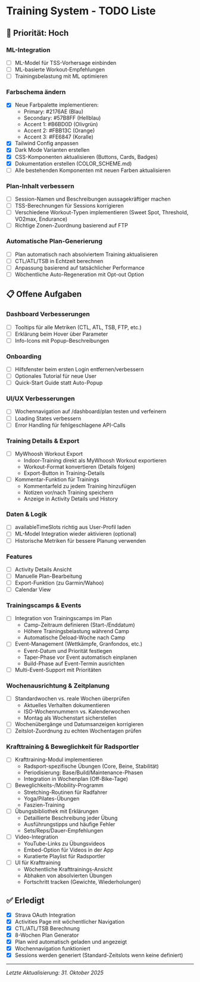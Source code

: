 # Training System - TODO Liste

## 🚀 Priorität: Hoch

### ML-Integration
- [ ] ML-Model für TSS-Vorhersage einbinden
- [ ] ML-basierte Workout-Empfehlungen
- [ ] Trainingsbelastung mit ML optimieren

### Farbschema ändern
- [x] Neue Farbpalette implementieren:
  - Primary: #2176AE (Blau)
  - Secondary: #57B8FF (Hellblau)
  - Accent 1: #B6BD0D (Olivgrün)
  - Accent 2: #FBB13C (Orange)
  - Accent 3: #FE6847 (Koralle)
- [x] Tailwind Config anpassen
- [x] Dark Mode Varianten erstellen
- [x] CSS-Komponenten aktualisieren (Buttons, Cards, Badges)
- [x] Dokumentation erstellen (COLOR_SCHEME.md)
- [ ] Alle bestehenden Komponenten mit neuen Farben aktualisieren

### Plan-Inhalt verbessern
- [ ] Session-Namen und Beschreibungen aussagekräftiger machen
- [ ] TSS-Berechnungen für Sessions korrigieren
- [ ] Verschiedene Workout-Typen implementieren (Sweet Spot, Threshold, VO2max, Endurance)
- [ ] Richtige Zonen-Zuordnung basierend auf FTP

### Automatische Plan-Generierung
- [ ] Plan automatisch nach absolviertem Training aktualisieren
- [ ] CTL/ATL/TSB in Echtzeit berechnen
- [ ] Anpassung basierend auf tatsächlicher Performance
- [ ] Wöchentliche Auto-Regeneration mit Opt-out Option

## 📋 Offene Aufgaben

### Dashboard Verbesserungen
- [ ] Tooltips für alle Metriken (CTL, ATL, TSB, FTP, etc.)
- [ ] Erklärung beim Hover über Parameter
- [ ] Info-Icons mit Popup-Beschreibungen

### Onboarding
- [ ] Hilfsfenster beim ersten Login entfernen/verbessern
- [ ] Optionales Tutorial für neue User
- [ ] Quick-Start Guide statt Auto-Popup

### UI/UX Verbesserungen
- [ ] Wochennavigation auf /dashboard/plan testen und verfeinern
- [ ] Loading States verbessern
- [ ] Error Handling für fehlgeschlagene API-Calls

### Training Details & Export
- [ ] MyWhoosh Workout Export
  - Indoor-Training direkt als MyWhoosh Workout exportieren
  - Workout-Format konvertieren (Details folgen)
  - Export-Button in Training-Details
- [ ] Kommentar-Funktion für Trainings
  - Kommentarfeld zu jedem Training hinzufügen
  - Notizen vor/nach Training speichern
  - Anzeige in Activity Details und History

### Daten & Logik
- [ ] availableTimeSlots richtig aus User-Profil laden
- [ ] ML-Model Integration wieder aktivieren (optional)
- [ ] Historische Metriken für bessere Planung verwenden

### Features
- [ ] Activity Details Ansicht
- [ ] Manuelle Plan-Bearbeitung
- [ ] Export-Funktion (zu Garmin/Wahoo)
- [ ] Calendar View

### Trainingscamps & Events
- [ ] Integration von Trainingscamps im Plan
  - Camp-Zeitraum definieren (Start-/Enddatum)
  - Höhere Trainingsbelastung während Camp
  - Automatische Deload-Woche nach Camp
- [ ] Event-Management (Wettkämpfe, Granfondos, etc.)
  - Event-Datum und Priorität festlegen
  - Taper-Phase vor Event automatisch einplanen
  - Build-Phase auf Event-Termin ausrichten
- [ ] Multi-Event-Support mit Prioritäten

### Wochenausrichtung & Zeitplanung
- [ ] Standardwochen vs. reale Wochen überprüfen
  - Aktuelles Verhalten dokumentieren
  - ISO-Wochennummern vs. Kalenderwochen
  - Montag als Wochenstart sicherstellen
- [ ] Wochenübergänge und Datumsanzeigen korrigieren
- [ ] Zeitslot-Zuordnung zu echten Wochentagen prüfen

### Krafttraining & Beweglichkeit für Radsportler
- [ ] Krafttraining-Modul implementieren
  - Radsport-spezifische Übungen (Core, Beine, Stabilität)
  - Periodisierung: Base/Build/Maintenance-Phasen
  - Integration in Wochenplan (Off-Bike-Tage)
- [ ] Beweglichkeits-/Mobility-Programm
  - Stretching-Routinen für Radfahrer
  - Yoga/Pilates-Übungen
  - Faszien-Training
- [ ] Übungsbibliothek mit Erklärungen
  - Detaillierte Beschreibung jeder Übung
  - Ausführungstipps und häufige Fehler
  - Sets/Reps/Dauer-Empfehlungen
- [ ] Video-Integration
  - YouTube-Links zu Übungsvideos
  - Embed-Option für Videos in der App
  - Kuratierte Playlist für Radsportler
- [ ] UI für Krafttraining
  - Wöchentliche Krafttrainings-Ansicht
  - Abhaken von absolvierten Übungen
  - Fortschritt tracken (Gewichte, Wiederholungen)

## ✅ Erledigt
- [x] Strava OAuth Integration
- [x] Activities Page mit wöchentlicher Navigation
- [x] CTL/ATL/TSB Berechnung
- [x] 8-Wochen Plan Generator
- [x] Plan wird automatisch geladen und angezeigt
- [x] Wochennavigation funktioniert
- [x] Sessions werden generiert (Standard-Zeitslots wenn keine definiert)

---
*Letzte Aktualisierung: 31. Oktober 2025*
